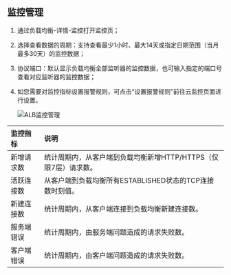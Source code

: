 ## 监控管理

1. 通过负载均衡-详情-监控打开监控页；

1. 选择查看数据的周期：支持查看最少1小时、最大14天或指定日期范围（当月最多30天）的监控数据；

1. 协议端口：默认显示负载均衡全部监听器的监控数据，也可输入指定的端口号查看对应监听器的监控数据；

1. 如您需要对监控指标设置报警规则，可点击“设置报警规则”前往云监控页面进行设置。

	![ALB监控管理](https://github.com/jdcloudcom/cn/blob/master/image/Networking/ALB/ALB-038.png)


| 监控指标	| 说明	|
| :- | :- |
|新增请求数	|统计周期内，从客户端到负载均衡新增HTTP/HTTPS（仅限7层）请求数。	|
|活跃连接数	|从客户端到负载均衡所有ESTABLISHED状态的TCP连接数时刻值。	|
|新建连接数	|统计周期内，从客户端连接到负载均衡新建连接数。	|
|服务端错误	|统计周期内，由服务端问题造成的请求失败数。|
|客户端错误	|统计周期内，由客户端问题造成的请求失败数。|

